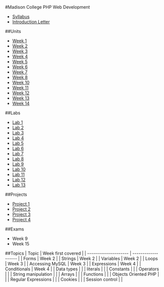 #Madison College PHP Web Development 
* [Syllabus](syllabus.md)
* [Introduction Letter](introletter.md)

##Units
* [Week 1](Units/week01/week1.md)
* [Week 2](Units/week02/week2.md)
* [Week 3](Units/week03/week3.md)
* [Week 4](Units/week04/week4.md)
* [Week 5](Units/week05/week5.md)
* [Week 6](Units/week06/week6.md)
* [Week 7](Units/week07/week7.md)
* [Week 8](Units/week08/week8.md)
* [Week 10](Units/week10/week10.md)
* [Week 11](Units/week11/week11.md)
* [Week 12](Units/week12/week12.md)
* [Week 13](Units/week13/week13.md)
* [Week 14](Units/week14/week14.md)

##Labs
* [Lab 1](labs/lab_01.md)
* [Lab 2](labs/lab_02.md)
* [Lab 3](labs/lab_03.md)
* [Lab 4](labs/lab_04.md)
* [Lab 5](labs/lab_05.md)
* [Lab 6](labs/lab_06.md)
* [Lab 7](labs/lab_07.md)
* [Lab 8](labs/lab_08.md)
* [Lab 9](labs/lab_09.md)
* [Lab 10](labs/lab_10.md)
* [Lab 11](labs/lab_11.md)
* [Lab 12](labs/lab_12.md)
* [Lab 13](labs/lab_13.md)

##Projects
* [Project 1](projects/project1/project1.md)
* [Project 2](projects/project2/project2.md)
* [Project 3](projects/project3/project3.md)
* [Project 4](projects/project4/project4.md)

##Exams
* Week 9
* Week 15

##Topics
| Topic                 | Week first covered  |
| --------------------- | ------------------- |
| Forms                 | Week 2              |
| Strings               | Week 2              |
| Variables             | Week 2              |
| Loops                 | Week 3              |
| Accessing MySQL       | Week 3              |
| Expressions           | Week 4              |
| Conditionals          | Week 4              |
| Data types            |                     | 
| literals              |                     | 
| Constants             |                     |
| Operators             |                     |
| String manipulation   |                     |
| Arrays                |                     |
| Functions             |                     |
| Objects Oriented PHP  |                     |
| Regular Expressions   |                     |
| Cookies               |                     |
| Session control       |                     |


